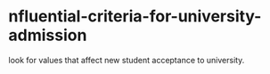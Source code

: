 # nfluential-criteria-for-university-admission
look for values that affect new student acceptance to university.
